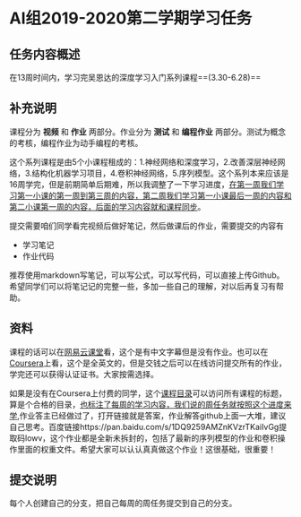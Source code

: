 # AI组2019-2020第二学期学习任务

## 任务内容概述

在13周时间内，学习完吴恩达的深度学习入门系列课程==(3.30-6.28)==

## 补充说明

课程分为 **视频** 和 **作业** 两部分。作业分为 **测试** 和 **编程作业** 两部分。测试为概念的考核，编程作业为动手编程的考核。

这个系列课程是由5个小课程租成的：1.神经网络和深度学习，2.改善深层神经网络，3.结构化机器学习项目，4.卷积神经网络，5.序列模型。这个系列本来应该是16周学完，但是前期简单后期难，所以我调整了一下学习进度，<u>在第一周我们学习第一小课的第一周到第三周的内容，第二周我们学习第一小课最后一周的内容和第二小课第一周的内容，后面的学习内容就和课程同步</u>。

提交需要咱们同学看完视频后做好笔记，然后做课后的作业，需要提交的内容有

- 学习笔记
- 作业代码

推荐使用markdown写笔记，可以写公式，可以写代码，可以直接上传Github。希望同学们可以将笔记记的完整一些，多加一些自己的理解，对以后再复习有帮助。

## 资料

课程的话可以在[网易云课堂](https://study.163.com/provider/2001053000/course.htm)看，这个是有中文字幕但是没有作业。也可以在[Coursera](https://www.coursera.org/specializations/deep-learning?#courses)上看，这个是全英文的，但是交钱之后可以在线访问提交所有的作业，学完还可以获得认证证书。大家按需选择。

如果是没有在Coursera上付费的同学，这个[课程目录](https://blog.csdn.net/u013733326/article/details/79827273)可以访问所有课程的标题，算是个合格的目录，<u>也标注了每周的学习内容，我们说的周任务就按照这个进度来学</u>,作业答主已经做过了，打开链接就是答案，作业解答github上面一大堆，建议自己思考。百度链接https://pan.baidu.com/s/1DQ9259AMZnKVzrTKaiIvGg提取码lowv，这个作业都是全新未拆封的，包括了最新的序列模型的作业和卷积操作里面的权重文件。希望大家可以认认真真做这个作业！这很基础，很重要！

## 提交说明

每个人创建自己的分支，把自己每周的周任务提交到自己的分支。
